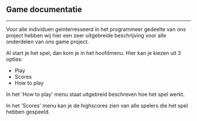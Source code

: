 ## Game documentatie

---

Voor alle individuen geinterresseerd in het programmeer gedeelte van ons project
hebben wij hier een zeer uitgebreide beschrijving voor alle onderdelen van ons game project.

Al start je het spel, dan kom je in het hoofdmenu. Hier kan je kiezen uit 3 opties:
- Play
- Scores
- How to play

In het 'How to play' menu staat uitgebreid beschreven hoe het spel werkt.

In het 'Scores' menu kan je de highscores zien van alle spelers die het spel hebben gespeeld.